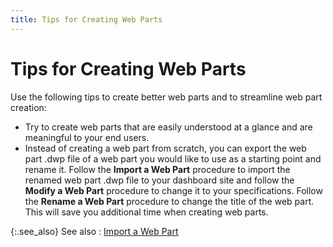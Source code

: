 ```yaml
---
title: Tips for Creating Web Parts
---
```


# Tips for Creating Web Parts


Use the following tips to create better web parts and to streamline  web part creation:

- Try to create web  parts that are easily understood at a glance and are meaningful to your  end users.
- Instead of creating  a web part from scratch, you can export the web part .dwp file of a web  part you would like to use as a starting point and rename it. Follow the  **Import 
 a Web Part** procedure to import the renamed web part .dwp file  to your dashboard site and follow the **Modify a Web Part** procedure  to change it to your specifications. Follow the **Rename a Web Part** procedure  to change the title of the web part. This will save you additional time  when creating web parts.



{:.see_also}
See also
: [Import a Web  Part]({{site.db_baseurl}}/working-with-the-everest-web-part-wizard/import_a_web_part_ead.html)
